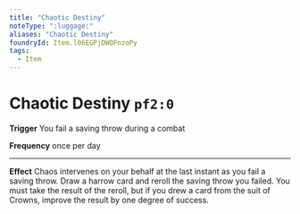 ```yaml
---
title: "Chaotic Destiny"
noteType: ":luggage:"
aliases: "Chaotic Destiny"
foundryId: Item.l06EGPjDWQFnzoPy
tags:
  - Item
---
```


# Chaotic Destiny `pf2:0`

**Trigger** You fail a saving throw during a combat

**Frequency** once per day

* * *

**Effect** Chaos intervenes on your behalf at the last instant as you fail a saving throw. Draw a harrow card and reroll the saving throw you failed. You must take the result of the reroll, but if you drew a card from the suit of Crowns, improve the result by one degree of success.
